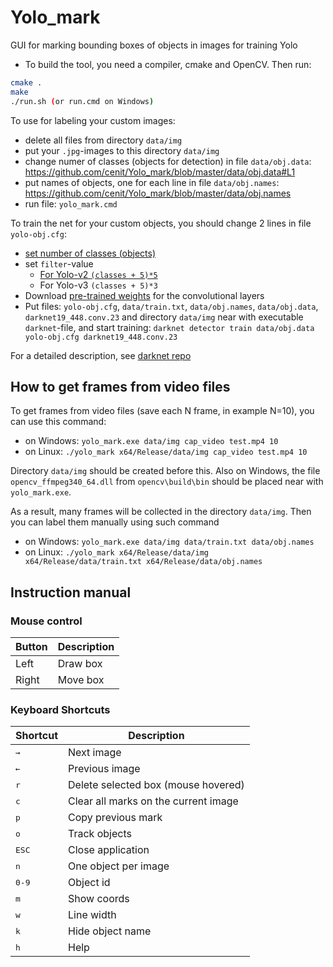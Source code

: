 # Yolo_mark

GUI for marking bounding boxes of objects in images for training Yolo

* To build the tool, you need a compiler, cmake and OpenCV. Then run:

```bash
cmake .
make
./run.sh (or run.cmd on Windows)
```

To use for labeling your custom images:

* delete all files from directory `data/img`
* put your `.jpg`-images to this directory `data/img`
* change numer of classes (objects for detection) in file `data/obj.data`: https://github.com/cenit/Yolo_mark/blob/master/data/obj.data#L1
* put names of objects, one for each line in file `data/obj.names`: https://github.com/cenit/Yolo_mark/blob/master/data/obj.names
* run file: `yolo_mark.cmd`

To train the net for your custom objects, you should change 2 lines in file `yolo-obj.cfg`:

* [set number of classes (objects)](https://github.com/cenit/Yolo_mark/blob/master/yolo-obj.cfg#L230)
* set `filter`-value
  * [For Yolo-v2 `(classes + 5)*5`](https://github.com/cenit/Yolo_mark/blob/master/yolo-obj.cfg#L224)
  * For Yolo-v3 `(classes + 5)*3`
* Download [pre-trained weights](http://pjreddie.com/media/files/darknet19_448.conv.23) for the convolutional layers
* Put files: `yolo-obj.cfg`, `data/train.txt`, `data/obj.names`, `data/obj.data`, `darknet19_448.conv.23` and directory `data/img` near with executable `darknet`-file, and start training: `darknet detector train data/obj.data yolo-obj.cfg darknet19_448.conv.23`

For a detailed description, see [darknet repo](https://github.com/AlexeyAB/darknet#how-to-train-to-detect-your-custom-objects)

## How to get frames from video files

To get frames from video files (save each N frame, in example N=10), you can use this command:

* on Windows: `yolo_mark.exe data/img cap_video test.mp4 10`
* on Linux: `./yolo_mark x64/Release/data/img cap_video test.mp4 10`

Directory `data/img` should be created before this. Also on Windows, the file `opencv_ffmpeg340_64.dll` from `opencv\build\bin` should be placed near with `yolo_mark.exe`.

As a result, many frames will be collected in the directory `data/img`. Then you can label them manually using such command

* on Windows: `yolo_mark.exe data/img data/train.txt data/obj.names`
* on Linux: `./yolo_mark x64/Release/data/img x64/Release/data/train.txt x64/Release/data/obj.names`

## Instruction manual

### Mouse control

Button | Description
--- | ---
Left | Draw box
Right | Move box

### Keyboard Shortcuts

Shortcut | Description
--- | ---
<kbd>→</kbd> | Next image
<kbd>←</kbd> | Previous image
<kbd>r</kbd> | Delete selected box (mouse hovered)
<kbd>c</kbd> | Clear all marks on the current image
<kbd>p</kbd> | Copy previous mark
<kbd>o</kbd> | Track objects
<kbd>ESC</kbd> | Close application
<kbd>n</kbd> | One object per image
<kbd>0-9</kbd> | Object id
<kbd>m</kbd> | Show coords
<kbd>w</kbd> | Line width
<kbd>k</kbd> | Hide object name
<kbd>h</kbd> | Help
